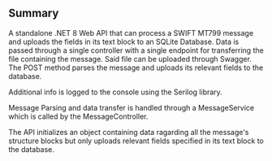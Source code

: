 ## **Summary**

A standalone .NET 8 Web API that can process a SWIFT MT799 message and uploads the fields in its text block to an SQLite Database.
Data is passed through a single controller with a single endpoint for transferring the file containing the message. Said file can be uploaded through Swagger. The POST method parses the message and uploads its relevant fields to the database.

Additional info is logged to the console using the Serilog library.

Message Parsing and data transfer is handled through a MessageService which is called by the MessageController.

The API initializes an object containing data ragarding all the message's structure blocks but only uploads relevant fields specified in its text block to the database.

